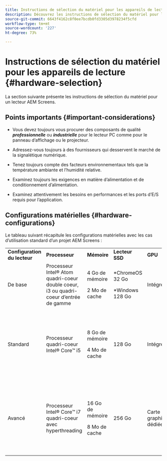 ```yaml
---
title: Instructions de sélection du matériel pour les appareils de lecture
description: Découvrez les instructions de sélection du matériel pour les appareils du lecteur AEM Screens.
source-git-commit: 6643f4162c8f0ee7bcdb0fd3305d3978234f5cfd
workflow-type: tm+mt
source-wordcount: '227'
ht-degree: 73%

---
```



# Instructions de sélection du matériel pour les appareils de lecture {#hardware-selection}

La section suivante présente les instructions de sélection du matériel pour un lecteur AEM Screens.

## Points importants {#important-considerations}

* Vous devez toujours vous procurer des composants de qualité ***professionnelle*** ou ***industrielle*** pour le lecteur PC comme pour le panneau d’affichage ou le projecteur.

* Adressez-vous toujours à des fournisseurs qui desservent le marché de la signalétique numérique.
* Tenez toujours compte des facteurs environnementaux tels que la température ambiante et l’humidité relative.
* Examinez toujours les exigences en matière d’alimentation et de conditionnement d’alimentation.
* Examinez attentivement les besoins en performances et les ports d’E/S requis pour l’application.

## Configurations matérielles {#hardware-configurations}

Le tableau suivant récapitule les configurations matérielles avec les cas d’utilisation standard d’un projet AEM Screens :

<table>
 <tbody>
  <tr>
   <tr>
   <td><strong>Configuration du lecteur</strong></td>
   <td><strong>Processeur</strong></td>
   <td><strong>Mémoire</strong></td>
   <td><strong>Lecteur SSD</strong></td>
   <td><strong>GPU</strong></td>
   <td><strong>Affichage</strong></td>
   <td><strong>E/S</strong></td>
   <td><strong>Cas d’utilisation standard</strong></td>
  </tr>
  <tr>
   <td>De base</td>
   <td>Processeur Intel® Atom quadri-coeur double coeur, i3 ou quadri-coeur d’entrée de gamme</td>
   <td><p>4 Go de mémoire</p> <p>2 Mo de cache</p> </td>
   <td><p>*ChromeOS 32 Go</p> <p>*Windows 128 Go</p> </td>
   <td>Intégré</td>
   <td>1920 x 1080</td>
   <td>DVI<br /> Ethernet / sans fil,<br /> 2xUSB</td>
   <td>
    <ul>
     <li>Boucle plein écran standard<br /> </li>
     <li>Tranches horaires</li>
    </ul> </td>
  </tr>
  <tr>
   <td>Standard</td>
   <td>Processeur quadri-coeur Intel® Core™ i5</td>
   <td><p>8 Go de mémoire</p> <p>4 Mo de cache</p> </td>
   <td>128 Go</td>
   <td>Intégré</td>
   <td>3 840 x 2 160 (<code>4K</code>)</td>
   <td>DVI, HDMI<br /> Ethernet / sans fil,<br /> 2 x USB</td>
   <td>
    <ul>
     <li>Contenu dynamique issu de source unique</li>
     <li>Interactif simple</li>
     <li>1-3 dispositions de zone</li>
    </ul> </td>
  </tr>
  <tr>
   <td>Avancé</td>
   <td>Processeur Intel® Core™ i7 quadri-coeur avec hyperthreading</td>
   <td><p>16 Go de mémoire</p> <p>8 Mo de cache</p> </td>
   <td>256 Go</td>
   <td>Carte graphique dédiée</td>
   <td>3 840 x 2 160 (<code>4K</code>)</td>
   <td>DVI, HDMI<br /> Ethernet / sans fil,<br /> 4 x USB</td>
   <td>
    <ul>
     <li>4 zones de contenu ou plus, lecture vidéo simultanée</li>
     <li>Interactif multipage</li>
     <li>Déclencheurs de données multisource</li>
    </ul> </td>
  </tr>
 </tbody>
</table>
